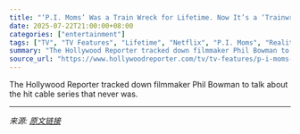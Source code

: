 ```yaml
---
title: "‘P.I. Moms’ Was a Train Wreck for Lifetime. Now It’s a ‘Trainwreck’ on Netflix"
date: 2025-07-22T21:00:00+08:00
categories: ["entertainment"]
tags: ["TV", "TV Features", "Lifetime", "Netflix", "P.I. Moms", "Reality TV", "True crime"]
summary: "The Hollywood Reporter tracked down filmmaker Phil Bowman to talk about the hit cable series that never was."
source_url: "https://www.hollywoodreporter.com/tv/tv-features/p-i-moms-trainwreck-inside-story-1236317315/"
---
```


The Hollywood Reporter tracked down filmmaker Phil Bowman to talk about the hit cable series that never was.

---

*来源: [原文链接](https://www.hollywoodreporter.com/tv/tv-features/p-i-moms-trainwreck-inside-story-1236317315/)*
